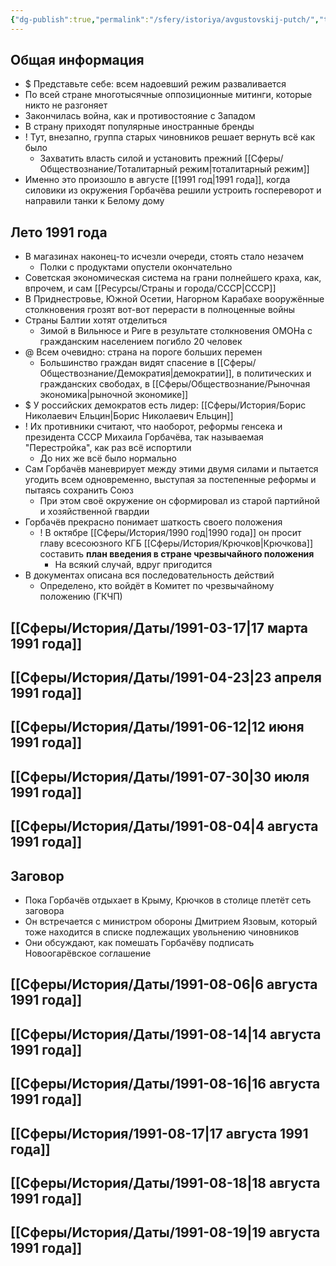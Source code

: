 ```yaml
---
{"dg-publish":true,"permalink":"/sfery/istoriya/avgustovskij-putch/","tags":["История"]}
---
```


## Общая информация 
- $ Представьте себе: всем надоевший режим разваливается 
- По всей стране многотысячные оппозиционные митинги, которые никто не разгоняет 
- Закончилась война, как и противостояние с Западом 
- В страну приходят популярные иностранные бренды
- ! Тут, внезапно, группа старых чиновников решает вернуть всё как было 
	- Захватить власть силой и установить прежний [[Сферы/Обществознание/Тоталитарный режим\|тоталитарный режим]]
- Именно это произошло в августе [[1991 год\|1991 года]], когда силовики из окружения Горбачёва решили устроить госпереворот и направили танки к Белому дому 
## Лето 1991 года 
- В магазинах наконец-то исчезли очереди, стоять стало незачем 
	- Полки с продуктами опустели окончательно 
- Советская экономическая система на грани полнейшего краха, как, впрочем, и сам [[Ресурсы/Страны и города/СССР\|СССР]] 
- В Приднестровье, Южной Осетии, Нагорном Карабахе вооружённые столкновения грозят вот-вот перерасти в полноценные войны 
- Страны Балтии хотят отделиться 
	- Зимой в Вильнюсе и Риге в результате столкновения ОМОНа с гражданским населением погибло 20 человек
- @ Всем очевидно: страна на пороге больших перемен 
	- Большинство граждан видят спасение в [[Сферы/Обществознание/Демократия\|демократии]], в политических и гражданских свободах, в [[Сферы/Обществознание/Рыночная экономика\|рыночной экономике]]
- $ У российских демократов есть лидер: [[Сферы/История/Борис Николаевич Ельцин\|Борис Николаевич Ельцин]]
- ! Их противники считают, что наоборот, реформы генсека и президента СССР Михаила Горбачёва, так называемая "Перестройка", как раз всё испортили 
	- До них же всё было нормально
- Сам Горбачёв маневрирует между этими двумя силами и пытается угодить всем одновременно, выступая за постепенные реформы и пытаясь сохранить Союз
	- При этом своё окружение он сформировал из старой партийной и хозяйственной гвардии 
- Горбачёв прекрасно понимает шаткость своего положения 
	- ! В октябре [[Сферы/История/1990 год\|1990 года]] он просит главу всесоюзного КГБ [[Сферы/История/Крючков\|Крючкова]] составить **план введения в стране чрезвычайного положения** 
		- На всякий случай, вдруг пригодится 
- В документах описана вся последовательность действий 
	- Определено, кто войдёт в Комитет по чрезвычайному положению (ГКЧП)
## [[Сферы/История/Даты/1991-03-17\|17 марта 1991 года]] 
## [[Сферы/История/Даты/1991-04-23\|23 апреля 1991 года]]
## [[Сферы/История/Даты/1991-06-12\|12 июня 1991 года]] 
## [[Сферы/История/Даты/1991-07-30\|30 июля 1991 года]]
## [[Сферы/История/Даты/1991-08-04\|4 августа 1991 года]] 
## Заговор 
- Пока Горбачёв отдыхает в Крыму, Крючков в столице плетёт сеть заговора 
- Он встречается с министром обороны Дмитрием Язовым, который тоже находится в списке подлежащих увольнению чиновников 
- Они обсуждают, как помешать Горбачёву подписать Новоогарёвское соглашение 
## [[Сферы/История/Даты/1991-08-06\|6 августа 1991 года]]
## [[Сферы/История/Даты/1991-08-14\|14 августа 1991 года]]
## [[Сферы/История/Даты/1991-08-16\|16 августа 1991 года]]
## [[Сферы/История/1991-08-17\|17 августа 1991 года]]
## [[Сферы/История/Даты/1991-08-18\|18 августа 1991 года]]
## [[Сферы/История/Даты/1991-08-19\|19 августа 1991 года]]